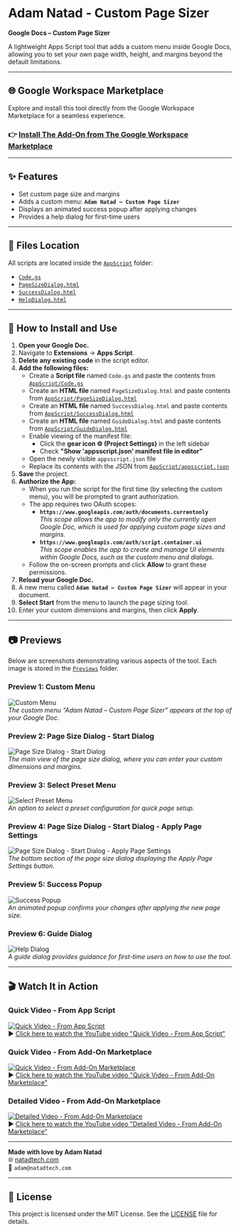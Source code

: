 # Adam Natad - Custom Page Sizer

**Google Docs – Custom Page Sizer**
  
A lightweight Apps Script tool that adds a custom menu inside Google Docs, allowing you to set your own page width, height, and margins beyond the default limitations.

---

## 🌐 Google Workspace Marketplace

Explore and install this tool directly from the Google Workspace Marketplace for a seamless experience.

### 👉 [Install The Add-On from The Google Workspace Marketplace](https://gsuite.google.com/marketplace/app/foo/207001493947)

---

## ✨ Features

- Set custom page size and margins  
- Adds a custom menu: **`Adam Natad – Custom Page Sizer`**  
- Displays an animated success popup after applying changes  
- Provides a help dialog for first-time users  

---

## 📁 Files Location

All scripts are located inside the [`AppScript`](./AppScript) folder:

- [`Code.gs`](./AppScript/Code.gs)  
- [`PageSizeDialog.html`](./AppScript/PageSizeDialog.html)  
- [`SuccessDialog.html`](./AppScript/SuccessDialog.html)  
- [`HelpDialog.html`](./AppScript/HelpDialog.html)  

---

## 🚀 How to Install and Use

1. **Open your Google Doc.**  
2. Navigate to **Extensions** → **Apps Script**.
3. **Delete any existing code** in the script editor.
4. **Add the following files:**
   - Create a **Script file** named `Code.gs` and paste the contents from [`AppScript/Code.gs`](./AppScript/Code.gs)
   - Create an **HTML file** named `PageSizeDialog.html` and paste contents from [`AppScript/PageSizeDialog.html`](./AppScript/PageSizeDialog.html)
   - Create an **HTML file** named `SuccessDialog.html` and paste contents from [`AppScript/SuccessDialog.html`](./AppScript/SuccessDialog.html)
   - Create an **HTML file** named `GuideDialog.html` and paste contents from [`AppScript/GuideDialog.html`](./AppScript/GuideDialog.html)
   - Enable viewing of the manifest file:
     - Click the **gear icon ⚙️ (Project Settings)** in the left sidebar
     - Check **"Show 'appsscript.json' manifest file in editor"**
   - Open the newly visible `appsscript.json` file
   - Replace its contents with the JSON from [`AppScript/appsscript.json`](./AppScript/appsscript.json)
5. **Save** the project.
6. **Authorize the App:**
   - When you run the script for the first time (by selecting the custom menu), you will be prompted to grant authorization.
   - The app requires two OAuth scopes:
     - **`https://www.googleapis.com/auth/documents.currentonly`**  
       *This scope allows the app to modify only the currently open Google Doc, which is used for applying custom page sizes and margins.*
     - **`https://www.googleapis.com/auth/script.container.ui`**  
       *This scope enables the app to create and manage UI elements within Google Docs, such as the custom menu and dialogs.*
   - Follow the on-screen prompts and click **Allow** to grant these permissions.
7. **Reload your Google Doc.**
8. A new menu called **`Adam Natad – Custom Page Sizer`** will appear in your document.
9. **Select Start** from the menu to launch the page sizing tool.
10. Enter your custom dimensions and margins, then click **Apply**.

---

## 📷 Previews

Below are screenshots demonstrating various aspects of the tool. Each image is stored in the [`Previews`](./Previews) folder.

### Preview 1: Custom Menu  
![Custom Menu](./Previews/PageSizer-Preview1.jpg)  
*The custom menu "Adam Natad – Custom Page Sizer" appears at the top of your Google Doc.*

### Preview 2: Page Size Dialog - Start Dialog  
![Page Size Dialog - Start Dialog](./Previews/PageSizer-Preview2.jpg)  
*The main view of the page size dialog, where you can enter your custom dimensions and margins.*

### Preview 3: Select Preset Menu  
![Select Preset Menu](./Previews/PageSizer-Preview3.jpg)  
*An option to select a preset configuration for quick page setup.*

### Preview 4: Page Size Dialog - Start Dialog - Apply Page Settings  
![Page Size Dialog - Start Dialog - Apply Page Settings](./Previews/PageSizer-Preview4.jpg)  
*The bottom section of the page size dialog displaying the Apply Page Settings button.*

### Preview 5: Success Popup  
![Success Popup](./Previews/PageSizer-Preview5.jpg)  
*An animated popup confirms your changes after applying the new page size.*

### Preview 6: Guide Dialog  
![Help Dialog](./Previews/PageSizer-Preview6.jpg)  
*A guide dialog provides guidance for first-time users on how to use the tool.*

---

## 🎬 Watch It in Action

### Quick Video - From App Script  
[![Quick Video - From App Script](https://img.youtube.com/vi/VHZyLZIrF1w/hqdefault.jpg)](https://youtu.be/VHZyLZIrF1w)  
▶️ [Click here to watch the YouTube video "Quick Video - From App Script"](https://youtu.be/VHZyLZIrF1w)

### Quick Video - From Add-On Marketplace  
[![Quick Video - From Add-On Marketplace](https://img.youtube.com/vi/RWupNYfRYJ0/hqdefault.jpg)](https://youtu.be/RWupNYfRYJ0)  
▶️ [Click here to watch the YouTube video "Quick Video - From Add-On Marketplace"](https://youtu.be/RWupNYfRYJ0)

### Detailed Video - From Add-On Marketplace  
[![Detailed Video - From Add-On Marketplace](https://img.youtube.com/vi/2tqSTqNpfjs/hqdefault.jpg)](https://youtu.be/2tqSTqNpfjs)  
▶️ [Click here to watch the YouTube video "Detailed Video - From Add-On Marketplace"](https://youtu.be/2tqSTqNpfjs)

---

**Made with love by Adam Natad**  
🌐 [natadtech.com](https://natadtech.com)  
📧 `adam@natadtech.com`

---

## 📄 License

This project is licensed under the MIT License. See the [LICENSE](./LICENSE) file for details.
